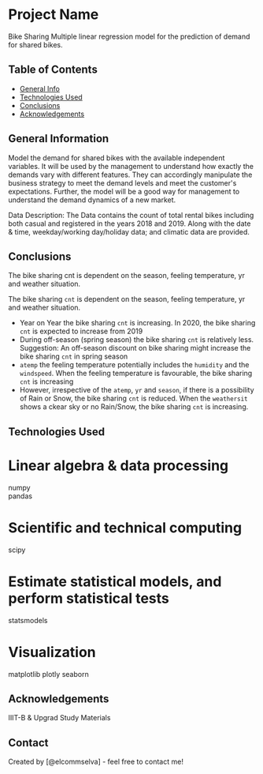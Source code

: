 # Project Name
Bike Sharing
Multiple linear regression model for the prediction of demand for shared bikes. 


## Table of Contents
* [General Info](#general-information)
* [Technologies Used](#technologies-used)
* [Conclusions](#conclusions)
* [Acknowledgements](#acknowledgements)


## General Information
Model the demand for shared bikes with the available independent variables. It will be used by the management to understand how exactly the demands vary with different features. They can accordingly manipulate the business strategy to meet the demand levels and meet the customer's expectations. Further, the model will be a good way for management to understand the demand dynamics of a new market. 

Data Description: The Data contains the count of total rental bikes including both casual and registered in the years 2018 and 2019. Along with the date & time, weekday/working day/holiday data; and climatic data are provided.


## Conclusions
The bike sharing cnt is dependent on the season, feeling temperature, yr and weather situation.

The bike sharing `cnt` is dependent on the season, feeling temperature, yr and weather situation.
- Year on Year the bike sharing `cnt` is increasing. In 2020, the bike sharing `cnt` is expected to increase from 2019
- During off-season (spring season) the bike sharing `cnt` is relatively less. 
	Suggestion: An off-season discount on bike sharing might increase the bike sharing `cnt` in spring season
- `atemp` the feeling temperature potentially includes the `humidity` and the `windspeed`. When the feeling temperature is favourable, the bike sharing `cnt` is increasing
- However, irrespective of the `atemp`, `yr` and `season`, if there is a possibility of Rain or Snow, the bike sharing `cnt` is reduced. When the `weathersit` shows a ckear sky or no Rain/Snow, the bike sharing `cnt` is increasing. 


## Technologies Used
# Linear algebra & data processing
numpy	
pandas
# Scientific and technical computing
scipy
# Estimate statistical models, and perform statistical tests
statsmodels 
# Visualization
matplotlib 
plotly
seaborn


## Acknowledgements
IIIT-B & Upgrad Study Materials


## Contact
Created by [@elcommselva] - feel free to contact me!

